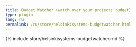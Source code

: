 ```yaml
---
title: Budget Watcher (watch over your projects budget)
type: plugin
lang: ru
permalink: /ru/store/helsinkisystems-budgetwatcher.html
---
```


{% include store/helsinkisystems-budgetwatcher.md %}
